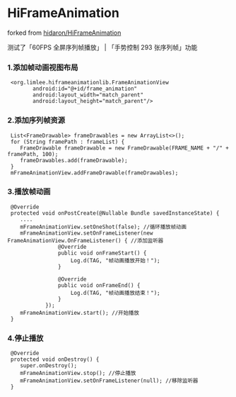 # HiFrameAnimation

forked from [hidaron/HiFrameAnimation
](https://github.com/hidaron/HiFrameAnimation)

测试了「60FPS 全屏序列帧播放」 | 「手势控制 293 张序列帧」功能


### 1.添加帧动画视图布局

````
 <org.limlee.hiframeanimationlib.FrameAnimationView
        android:id="@+id/frame_animation"
        android:layout_width="match_parent"
        android:layout_height="match_parent"/>

````

### 2.添加序列帧资源

````
 List<FrameDrawable> frameDrawables = new ArrayList<>();
 for (String framePath : frameList) {
 	FrameDrawable frameDrawable = new FrameDrawable(FRAME_NAME + "/" + framePath, 100);
 	frameDrawables.add(frameDrawable);
 }
 mFrameAnimationView.addFrameDrawable(frameDrawables);

````

### 3.播放帧动画

````
 @Override
 protected void onPostCreate(@Nullable Bundle savedInstanceState) {
 	....
 	mFrameAnimationView.setOneShot(false); //循环播放帧动画
 	mFrameAnimationView.setOnFrameListener(new FrameAnimationView.OnFrameListener() { //添加监听器
                @Override
                public void onFrameStart() {
                    Log.d(TAG, "帧动画播放开始！");
                }

                @Override
                public void onFrameEnd() {
                    Log.d(TAG, "帧动画播放结束！");
                }
            });
 	mFrameAnimationView.start(); //开始播放
 }

````

### 4.停止播放

````
 @Override
 protected void onDestroy() {
 	super.onDestroy();
 	mFrameAnimationView.stop(); //停止播放
 	mFrameAnimationView.setOnFrameListener(null); //移除监听器
 }

````


